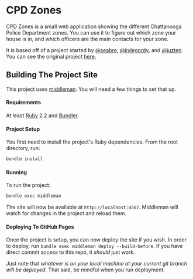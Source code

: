 # CPD Zones

CPD Zones is a small web application showing the different Chattanooga Police Department zones. You can use it to figure out which zone your house is in, and which officers are the main contacts for your zone.

It is based off of a project started by [@seabre](https://github.com/seabre), [@kylegordy](https://github.com/kylegordy), and [@juzten](https://github.com/juzten). You can see the original project [here](https://github.com/openchattanooga/cpd-zones-old).

## Building The Project Site

This project uses [middleman](https://github.com/middleman/middleman). You will need a few things to set that up.

#### Requirements

At least [Ruby](https://www.ruby-lang.org/en/installation/) 2.2 and [Bundler](http://bundler.io/).

#### Project Setup

You first need to install the project's Ruby dependencies. From the root directory, run:

```bash
bundle install
```

#### Running

To run the project:

```bash
bundle exec middleman
```

The site will now be available at `http://localhost:4567`. Middleman will watch for changes in the project and reload them.

#### Deploying To GitHub Pages

Once the project is setup, you can now deploy the site if you wish. In order to deploy, run `bundle exec middleman deploy --build-before`. If you have direct commit access to this repo, it *should* just work.

Just note that *whatever is on your local machine at your current git branch will be deployed*. That said, be mindful when you run deployment.
